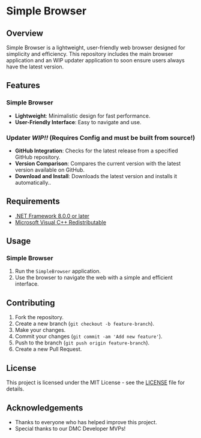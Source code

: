 
# Simple Browser

## Overview

Simple Browser is a lightweight, user-friendly web browser designed for simplicity and efficiency. This repository includes the main browser application and an WIP updater application to soon ensure users always have the latest version.

## Features

### Simple Browser
- **Lightweight**: Minimalistic design for fast performance.
- **User-Friendly Interface**: Easy to navigate and use.

### Updater *WIP!!* (Requires Config and must be built from source!)
- **GitHub Integration**: Checks for the latest release from a specified GitHub repository.
- **Version Comparison**: Compares the current version with the latest version available on GitHub.
- **Download and Install**: Downloads the latest version and installs it automatically..

## Requirements
- [.NET Framework 8.0.0 or later](https://download.visualstudio.microsoft.com/download/pr/76e5dbb2-6ae3-4629-9a84-527f8feb709c/09002599b32d5d01dc3aa5dcdffcc984/windowsdesktop-runtime-8.0.6-win-x64.exe)
- [Microsoft Visual C++ Redistributable](https://aka.ms/vs/17/release/vc_redist.x64.exe)

## Usage

### Simple Browser

1. Run the `SimpleBrowser` application.
2. Use the browser to navigate the web with a simple and efficient interface.

## Contributing

1. Fork the repository.
2. Create a new branch (`git checkout -b feature-branch`).
3. Make your changes.
4. Commit your changes (`git commit -am 'Add new feature'`).
5. Push to the branch (`git push origin feature-branch`).
6. Create a new Pull Request.

## License

This project is licensed under the MIT License - see the [LICENSE](LICENSE) file for details.

## Acknowledgements

- Thanks to everyone who has helped improve this project.
- Special thanks to our DMC Developer MVPs!
